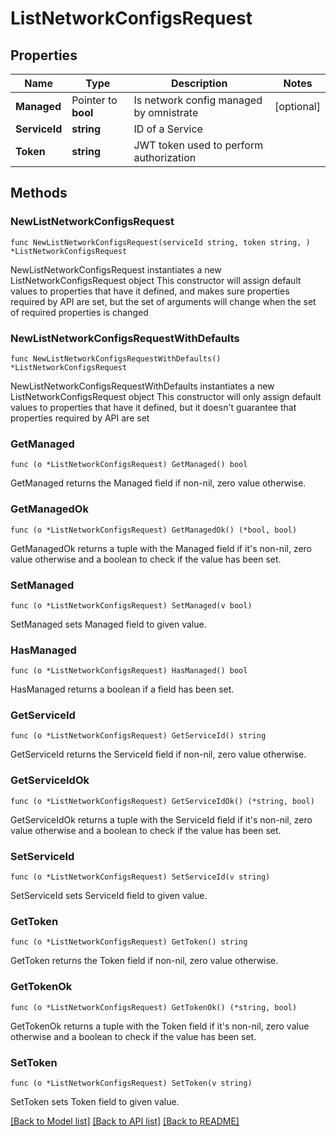 # ListNetworkConfigsRequest

## Properties

Name | Type | Description | Notes
------------ | ------------- | ------------- | -------------
**Managed** | Pointer to **bool** | Is network config managed by omnistrate | [optional] 
**ServiceId** | **string** | ID of a Service | 
**Token** | **string** | JWT token used to perform authorization | 

## Methods

### NewListNetworkConfigsRequest

`func NewListNetworkConfigsRequest(serviceId string, token string, ) *ListNetworkConfigsRequest`

NewListNetworkConfigsRequest instantiates a new ListNetworkConfigsRequest object
This constructor will assign default values to properties that have it defined,
and makes sure properties required by API are set, but the set of arguments
will change when the set of required properties is changed

### NewListNetworkConfigsRequestWithDefaults

`func NewListNetworkConfigsRequestWithDefaults() *ListNetworkConfigsRequest`

NewListNetworkConfigsRequestWithDefaults instantiates a new ListNetworkConfigsRequest object
This constructor will only assign default values to properties that have it defined,
but it doesn't guarantee that properties required by API are set

### GetManaged

`func (o *ListNetworkConfigsRequest) GetManaged() bool`

GetManaged returns the Managed field if non-nil, zero value otherwise.

### GetManagedOk

`func (o *ListNetworkConfigsRequest) GetManagedOk() (*bool, bool)`

GetManagedOk returns a tuple with the Managed field if it's non-nil, zero value otherwise
and a boolean to check if the value has been set.

### SetManaged

`func (o *ListNetworkConfigsRequest) SetManaged(v bool)`

SetManaged sets Managed field to given value.

### HasManaged

`func (o *ListNetworkConfigsRequest) HasManaged() bool`

HasManaged returns a boolean if a field has been set.

### GetServiceId

`func (o *ListNetworkConfigsRequest) GetServiceId() string`

GetServiceId returns the ServiceId field if non-nil, zero value otherwise.

### GetServiceIdOk

`func (o *ListNetworkConfigsRequest) GetServiceIdOk() (*string, bool)`

GetServiceIdOk returns a tuple with the ServiceId field if it's non-nil, zero value otherwise
and a boolean to check if the value has been set.

### SetServiceId

`func (o *ListNetworkConfigsRequest) SetServiceId(v string)`

SetServiceId sets ServiceId field to given value.


### GetToken

`func (o *ListNetworkConfigsRequest) GetToken() string`

GetToken returns the Token field if non-nil, zero value otherwise.

### GetTokenOk

`func (o *ListNetworkConfigsRequest) GetTokenOk() (*string, bool)`

GetTokenOk returns a tuple with the Token field if it's non-nil, zero value otherwise
and a boolean to check if the value has been set.

### SetToken

`func (o *ListNetworkConfigsRequest) SetToken(v string)`

SetToken sets Token field to given value.



[[Back to Model list]](../README.md#documentation-for-models) [[Back to API list]](../README.md#documentation-for-api-endpoints) [[Back to README]](../README.md)


